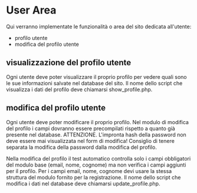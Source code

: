 # User Area

Qui verranno implementate le funzionalità o area del sito dedicata all'utente:

- profilo utente
- modifica del profilo utente


## visualizzazione del profilo utente

Ogni utente deve poter visualizzare il proprio profilo per vedere quali sono le sue informazioni salvate nel database del sito. Il nome dello script che visualizza i dati del profilo deve chiamarsi show_profile.php.

## modifica del profilo utente

Ogni utente deve poter modificare il proprio profilo. Nel modulo di modifica del profilo i campi dovranno essere precompilati rispetto a quanto già presente nel database.
ATTENZIONE. L'impronta hash della password non deve essere  mai visualizzata nel form di modifica! Consiglio di tenere separata la modifica della password dalla modifica del profilo.

Nella modifica del profilo il test automatico controlla solo i campi obbligatori del modulo base (email, nome, cognome) ma non verifica i campi aggiunti per il profilo. Per i campi email, nome, cognome devi usare la stessa struttura del modulo fornito per la registrazione. Il nome dello script che modifica i dati nel database deve chiamarsi update_profile.php.